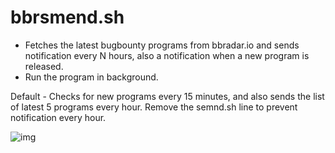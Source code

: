 # bbrsmend.sh
- Fetches the latest bugbounty programs from bbradar.io and sends notification every N hours, also a notification when a new program is released. 
- Run the program in background.

Default - Checks for new programs every 15 minutes, and also sends the list of latest 5 programs every hour. Remove the semnd.sh line to prevent notification every hour.

![img](https://i.ibb.co/wh6sLMC/IMG-20240125-183718.jpg)
